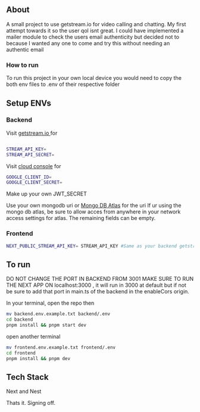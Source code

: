 ## About

A small project to use getstream.io for video calling and chatting. My first attempt towards it so the user qol isnt great. I could have implemented a mailer module to check the users email authenticity but decided not to because I wanted any one to come and try this without needing an authentic email

### How to run

To run this project in your own local device you would need to copy the both env files to .env of their respective folder

## Setup ENVs

### Backend

Visit <a href='https://getstream.io/'> getstream.io </a> for

```bash

STREAM_API_KEY=
STREAM_API_SECRET=
```

Visit <a href='https://console.cloud.google.com/'>cloud console</a> for

```bash
GOOGLE_CLIENT_ID=
GOOGLE_CLIENT_SECRET=
```

Make up your own JWT_SECRET

Use your own mongodb uri or <a href='https://www.mongodb.com/'>Mongo DB Atlas</a> for the uri
If ur using the mongo db atlas, be sure to allow acces from anywhere in your network access settings for atlas.
The remaining fields can be empty.

### Frontend

```bash
NEXT_PUBLIC_STREAM_API_KEY= STREAM_API_KEY #Same as your backend getstream.io api key
```

## To run

DO NOT CHANGE THE PORT IN BACKEND FROM 3001
MAKE SURE TO RUN THE NEXT APP ON localhost:3000 , it will run in 3000 at default but if not be sure to add that port in main.ts of the backend in the enableCors origin.

In your terminal, open the repo
then

```bash
mv backend.env.example.txt backend/.env
cd backend
pnpm install && pnpm start dev
```

open another terminal

```bash
mv frontend.env.example.txt frontend/.env
cd frontend
pnpm install && pnpm dev
```

## Tech Stack

Next and Nest

Thats it.
Signing off.

